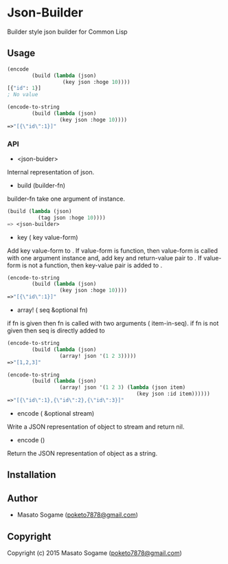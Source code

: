 # Json-Builder

Builder style json builder for Common Lisp

## Usage

```lisp
(encode
        (build (lambda (json)
                  (key json :hoge 10))))
[{"id": 1}]
; No value

(encode-to-string
        (build (lambda (json)
                 (key json :hoge 10))))
=>"[{\"id\":1}]"
```

### API

- &lt;json-buider&gt;

Internal representation of json.

- build (builder-fn)

builder-fn take one argument of <json-builder> instance.
```lisp
(build (lambda (json)
          (tag json :hoge 10))))
=> <json-builder>
```

- key (<json-builder> key value-form)

Add key value-form to <json-builder>.
If value-form is function, then value-form is called with one argument <json-builder> instance and,
add key and return-value pair to <json-builder>.
If value-form is not a function, then key-value pair is added to <json-builder>.

```lisp
(encode-to-string
        (build (lambda (json)
                 (key json :hoge 10))))
=>"[{\"id\":1}]"
```

- array! (<json-builder> seq &optional fn)

if fn is given then fn is called with two arguments (<json-builder> item-in-seq).
if fn is not given then seq is directly added to <json-builder>

```lisp
(encode-to-string
        (build (lambda (json)
                 (array! json '(1 2 3)))))
=>"[1,2,3]"

(encode-to-string
        (build (lambda (json)
                 (array! json '(1 2 3) (lambda (json item)
                                          (key json :id item))))))
=>"[{\"id\":1},{\"id\":2},{\"id\":3}]"
```

- encode (<json-builder> &optional stream)

Write a JSON representation of object to stream and return nil.

- encode (<json-builder>)

Return the JSON representation of object as a string.

## Installation

## Author

* Masato Sogame (poketo7878@gmail.com)

## Copyright

Copyright (c) 2015 Masato Sogame (poketo7878@gmail.com)

